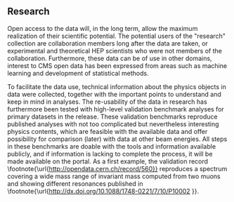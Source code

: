 ## Research

Open access to the data will, in the long term, allow the maximum realization of their scientific potential. The potential users of the "research" collection are collaboration members long after the data are taken, or experimental and theoretical HEP scientists who were not members of the collaboration. Furthermore, these data can be of use in other domains, interest to CMS open data has been expressed from areas such as machine learning and development of statistical methods.

To facilitate the data use, technical information about the physics objects in data were collected, together with the important points to understand and keep in mind in analyses. The re-usability of the data in research has furthermore been tested with high-level validation benchmark analyses for primary datasets in the release. These validation benchmarks reproduce published analyses with not too complicated but nevertheless interesting physics contents, which are feasible with the available data and offer possibility for comparison (later) with data at other beam energies. All steps in these benchmarks are doable with the tools and information available publicly, and if information is lacking to complete the process, it will be made available on the portal. As a first example, the validation record \footnote{\url{http://opendata.cern.ch/record/560}} reproduces a spectrum covering a wide mass range of invariant mass computed from two muons and showing different resonances published in  \footnote{\url{http://dx.doi.org/10.1088/1748-0221/7/10/P10002 }}.



